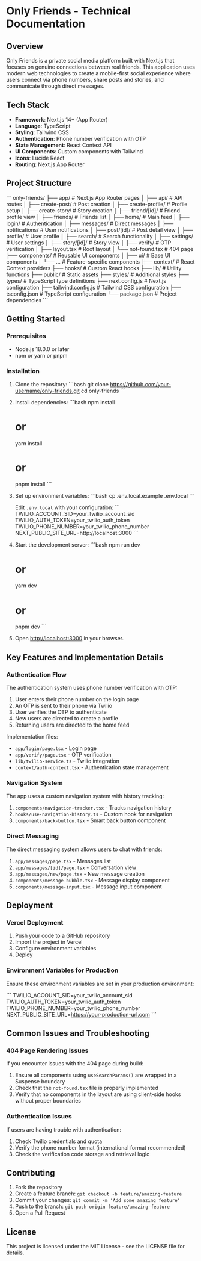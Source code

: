 # Only Friends - Technical Documentation

## Overview

Only Friends is a private social media platform built with Next.js that focuses on genuine connections between real friends. This application uses modern web technologies to create a mobile-first social experience where users connect via phone numbers, share posts and stories, and communicate through direct messages.

## Tech Stack

- **Framework**: Next.js 14+ (App Router)
- **Language**: TypeScript
- **Styling**: Tailwind CSS
- **Authentication**: Phone number verification with OTP
- **State Management**: React Context API
- **UI Components**: Custom components with Tailwind
- **Icons**: Lucide React
- **Routing**: Next.js App Router

## Project Structure

\`\`\`
only-friends/
├── app/                    # Next.js App Router pages
│   ├── api/                # API routes
│   ├── create-post/        # Post creation
│   ├── create-profile/     # Profile setup
│   ├── create-story/       # Story creation
│   ├── friend/[id]/        # Friend profile view
│   ├── friends/            # Friends list
│   ├── home/               # Main feed
│   ├── login/              # Authentication
│   ├── messages/           # Direct messages
│   ├── notifications/      # User notifications
│   ├── post/[id]/          # Post detail view
│   ├── profile/            # User profile
│   ├── search/             # Search functionality
│   ├── settings/            # User settings
│   ├── story/[id]/         # Story view
│   ├── verify/             # OTP verification
│   ├── layout.tsx          # Root layout
│   └── not-found.tsx       # 404 page
├── components/             # Reusable UI components
│   ├── ui/                 # Base UI components
│   └── ...                 # Feature-specific components
├── context/                # React Context providers
├── hooks/                  # Custom React hooks
├── lib/                    # Utility functions
├── public/                 # Static assets
├── styles/                 # Additional styles
├── types/                  # TypeScript type definitions
├── next.config.js          # Next.js configuration
├── tailwind.config.js      # Tailwind CSS configuration
├── tsconfig.json           # TypeScript configuration
└── package.json            # Project dependencies
\`\`\`

## Getting Started

### Prerequisites

- Node.js 18.0.0 or later
- npm or yarn or pnpm

### Installation

1. Clone the repository:
   \`\`\`bash
   git clone https://github.com/your-username/only-friends.git
   cd only-friends
   \`\`\`

2. Install dependencies:
   \`\`\`bash
   npm install
   # or
   yarn install
   # or
   pnpm install
   \`\`\`

3. Set up environment variables:
   \`\`\`bash
   cp .env.local.example .env.local
   \`\`\`

   Edit `.env.local` with your configuration:
   \`\`\`
   TWILIO_ACCOUNT_SID=your_twilio_account_sid
   TWILIO_AUTH_TOKEN=your_twilio_auth_token
   TWILIO_PHONE_NUMBER=your_twilio_phone_number
   NEXT_PUBLIC_SITE_URL=http://localhost:3000
   \`\`\`

4. Start the development server:
   \`\`\`bash
   npm run dev
   # or
   yarn dev
   # or
   pnpm dev
   \`\`\`

5. Open [http://localhost:3000](http://localhost:3000) in your browser.

## Key Features and Implementation Details

### Authentication Flow

The authentication system uses phone number verification with OTP:

1. User enters their phone number on the login page
2. An OTP is sent to their phone via Twilio
3. User verifies the OTP to authenticate
4. New users are directed to create a profile
5. Returning users are directed to the home feed

Implementation files:
- `app/login/page.tsx` - Login page
- `app/verify/page.tsx` - OTP verification
- `lib/twilio-service.ts` - Twilio integration
- `context/auth-context.tsx` - Authentication state management

### Navigation System

The app uses a custom navigation system with history tracking:

1. `components/navigation-tracker.tsx` - Tracks navigation history
2. `hooks/use-navigation-history.ts` - Custom hook for navigation
3. `components/back-button.tsx` - Smart back button component

### Direct Messaging

The direct messaging system allows users to chat with friends:

1. `app/messages/page.tsx` - Messages list
2. `app/messages/[id]/page.tsx` - Conversation view
3. `app/messages/new/page.tsx` - New message creation
4. `components/message-bubble.tsx` - Message display component
5. `components/message-input.tsx` - Message input component

## Deployment

### Vercel Deployment

1. Push your code to a GitHub repository
2. Import the project in Vercel
3. Configure environment variables
4. Deploy

### Environment Variables for Production

Ensure these environment variables are set in your production environment:

\`\`\`
TWILIO_ACCOUNT_SID=your_twilio_account_sid
TWILIO_AUTH_TOKEN=your_twilio_auth_token
TWILIO_PHONE_NUMBER=your_twilio_phone_number
NEXT_PUBLIC_SITE_URL=https://your-production-url.com
\`\`\`

## Common Issues and Troubleshooting

### 404 Page Rendering Issues

If you encounter issues with the 404 page during build:

1. Ensure all components using `useSearchParams()` are wrapped in a Suspense boundary
2. Check that the `not-found.tsx` file is properly implemented
3. Verify that no components in the layout are using client-side hooks without proper boundaries

### Authentication Issues

If users are having trouble with authentication:

1. Check Twilio credentials and quota
2. Verify the phone number format (international format recommended)
3. Check the verification code storage and retrieval logic

## Contributing

1. Fork the repository
2. Create a feature branch: `git checkout -b feature/amazing-feature`
3. Commit your changes: `git commit -m 'Add some amazing feature'`
4. Push to the branch: `git push origin feature/amazing-feature`
5. Open a Pull Request

## License

This project is licensed under the MIT License - see the LICENSE file for details.
